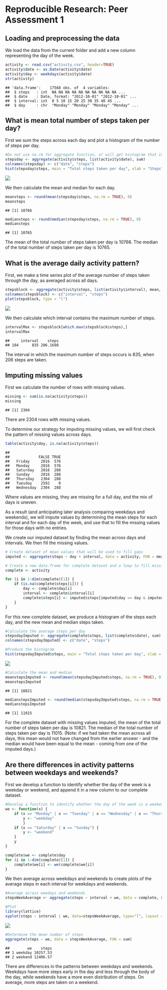 # Reproducible Research: Peer Assessment 1


## Loading and preprocessing the data

We load the data from the current folder and add a new column representing the day of the week.

```r
activity <- read.csv("activity.csv", header=TRUE)
activity$date <- as.Date(activity$date)
activity$day <- weekdays(activity$date)
str(activity)
```

```
## 'data.frame':	17568 obs. of  4 variables:
##  $ steps   : int  NA NA NA NA NA NA NA NA NA NA ...
##  $ date    : Date, format: "2012-10-01" "2012-10-01" ...
##  $ interval: int  0 5 10 15 20 25 30 35 40 45 ...
##  $ day     : chr  "Monday" "Monday" "Monday" "Monday" ...
```

## What is mean total number of steps taken per day?

First we sum the steps across each day and plot a histogram of the number of steps per day.

```r
#Do not use na.rm for aggregate function, or will get histogram that include days with missing steps
stepsday <- aggregate(activity$steps, list(activity$date), sum)
colnames(stepsday) <- c("date", "steps")
hist(stepsday$steps, main = "Total steps taken per day", xlab = "Steps", ylim = c(0,30))
```

![](PA1_template_files/figure-html/unnamed-chunk-2-1.png)<!-- -->

We then calculate the mean and median for each day.

```r
meansteps <- round(mean(stepsday$steps, na.rm = TRUE), 0)
meansteps
```

```
## [1] 10766
```

```r
mediansteps <- round(median(stepsday$steps, na.rm = TRUE), 0)
mediansteps
```

```
## [1] 10765
```

The mean of the total number of steps taken per day is 10766. The median of the total number of steps taken per day is 10765.

## What is the average daily activity pattern?

First, we make a time series plot of the average number of steps taken through the day, as averaged across all days.

```r
stepsblock <- aggregate(activity$steps, list(activity$interval), mean, na.rm = TRUE)
colnames(stepsblock) <- c("interval", "steps")
plot(stepsblock, type = "l")
```

![](PA1_template_files/figure-html/unnamed-chunk-4-1.png)<!-- -->

We then calculate which interval contains the maximum number of steps.

```r
intervalMax <- stepsblock[which.max(stepsblock$steps),]
intervalMax
```

```
##     interval    steps
## 104      835 206.1698
```
The interval in which the maximum number of steps occurs is 835, when 206 steps are taken.

## Imputing missing values

First we calculate the number of rows with missing values.

```r
missing <- sum(is.na(activity$steps))
missing
```

```
## [1] 2304
```
There are 2304 rows with missing values. 

To determine our strategy for imputing missing values, we will first check the pattern of missing values across days.

```r
table(activity$day, is.na(activity$steps))
```

```
##            
##             FALSE TRUE
##   Friday     2016  576
##   Monday     2016  576
##   Saturday   2016  288
##   Sunday     2016  288
##   Thursday   2304  288
##   Tuesday    2592    0
##   Wednesday  2304  288
```
Where values are missing, they are missing for a full day, and the mix of days is uneven.

As a result (and anticipating later analysis comparing weekdays and weekends), we will impute values by determining the mean steps for each interval and for each day of the week, and use that to fill the missing values for those days with no entries.

We create our imputed dataset by finding the mean across days and intervals. We then fill the missing values.

```r
# Create dataset of mean values that will be used to fill gaps
imputed <- aggregate(steps ~ day + interval, data = activity, FUN = mean, na.rm = TRUE)

# Create a new data.frame for complete dataset and a loop to fill missing values
complete <- activity

for (i in 1:dim(complete)[1]) {
    if (is.na(complete$steps[i])) {
        day <- complete$day[i]
        interval <- complete$interval[i]
        complete$steps[i] <- imputed$steps[imputed$day == day & imputed$interval == interval]
    }
}
```

For this new complete dataset, we produce a histogram of the steps each day, and the new mean and median steps taken.

```r
#Calculate the average steps per day
stepsdayImputed <- aggregate(complete$steps, list(complete$date), sum)
colnames(stepsdayImputed) <- c("date", "steps")

#Produce the histogram
hist(stepsdayImputed$steps, main = "Total steps taken per day", xlab = "Steps", ylim = c(0,40))
```

![](PA1_template_files/figure-html/unnamed-chunk-9-1.png)<!-- -->

```r
#Calculate the mean and median
meanstepsImputed <- round(mean(stepsdayImputed$steps, na.rm = TRUE), 0)
meanstepsImputed
```

```
## [1] 10821
```

```r
medianstepsImputed <- round(median(stepsdayImputed$steps, na.rm = TRUE), 0)
medianstepsImputed
```

```
## [1] 11015
```

For the complete dataset with missing values imputed, the mean of the total number of steps taken per day is 10821. The median of the total number of steps taken per day is 11015. (Note: if we had taken the mean across all days, this mean would not have changed from the earlier answer - and the median would have been equal to the mean - coming from one of the imputed days.)

## Are there differences in activity patterns between weekdays and weekends?

First we develop a function to identify whether the day of the week is a weekday or weekend, and append it in a new column to our complete dataset.

```r
#Develop a function to identify whether the day of the week is a weekend or weekday, and create a new column to store the result
we <- function(x) {
    if (x == "Monday" | x == "Tuesday" | x == "Wednesday" | x == "Thursday" | x == "Friday") {
        y <- "weekday"
        }
    if (x == "Saturday" | x == "Sunday") {
        y <- "weekend"
    }
    y
}

complete$we <- complete$day
for (i in 1:dim(complete)[1]) {
    complete$we[i] <- we(complete$we[i])
}
```

We then average across weekdays and weekends to create plots of the average steps in each interval for weekdays and weekends.

```r
#Average across weedays and weekends
stepsWeekAverage <- aggregate(steps ~ interval + we, data = complete, FUN = mean)

#Plot 
library(lattice)
xyplot(steps ~ interval | we, data=stepsWeekAverage, type="l", layout = c(1, 2))
```

![](PA1_template_files/figure-html/unnamed-chunk-11-1.png)<!-- -->

```r
#Determine the mean number of steps
aggregate(steps ~ we, data = stepsWeekAverage, FUN = sum)
```

```
##        we    steps
## 1 weekday 10257.53
## 2 weekend 12406.57
```

There are differences in the patterns between weekdays and weekends. Weekdays have more steps early in the day and less through the body of the day, while weekends have a more even distribution of steps. On average, more steps are taken on a weekend.
